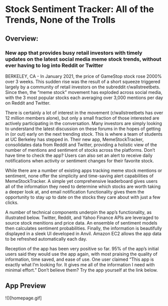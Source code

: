 # Stock Sentiment Tracker: All of the Trends, None of the Trolls

## Overview:

### New app that provides busy retail investors with timely updates on the latest social media meme stock trends, without ever having to log into Reddit or Twitter

BERKELEY, CA - In January 2021, the price of GameStop stock rose 2000% over 3 weeks. This sudden rise was the result of a short squeeze triggered largely by a community of retail investors on the subreddit r/wallstreetbets. Since then, the “meme stock” movement has exploded across social media, with the 3 most popular stocks each averaging over 3,000 mentions per day on Reddit and Twitter. 

There is certainly a lot of interest in the movement (r/wallstreetbets has over 12 million members alone), but only a small fraction of those interested are actively participating in the conversation. Many investors are simply looking to understand the latest discussion on these forums in the hopes of getting in (or out) early on the next trending stock. This is where a team of students at UC Berkeley has stepped in. Their new app, MemeStockTracker, consolidates data from Reddit and Twitter, providing a holistic view of the number of mentions and sentiment of stocks across the platforms. Don’t have time to check the app? Users can also set an alert to receive daily notifications when activity or sentiment changes for their favorite stock. 

While there are a number of existing apps tracking meme stock mentions or sentiment, none offer the simplicity and time-saving alert capabilities of MemeStockTracker. A simple yet comprehensive leaderboard gives users all of the information they need to determine which stocks are worth taking a deeper look at, and email notification functionality gives them the opportunity to stay up to date on the stocks they care about with just a few clicks.

A number of technical components underpin the app’s functionality, as illustrated below. Twitter, Reddit, and Yahoo Finance APIs are leveraged to source stock menitions and price data. An ensemble of sentiment models then calculates sentiment probabilities. Finally, the information is beautifully displayed in a sleek UI developed in Anvil. Amazon EC2 allows the app data to be refreshed automatically each day.

Reception of the app has been very positive so far. 95% of the app’s initial users said they would use the app again, with most praising the quality of information, time saved, and ease of use. One user claimed “This app is exactly what I’m looking for. It gives me all of the information I need with minimal effort.” Don’t believe them? Try the app yourself at the link below.

## App Preview
!()[homepage.gif]
